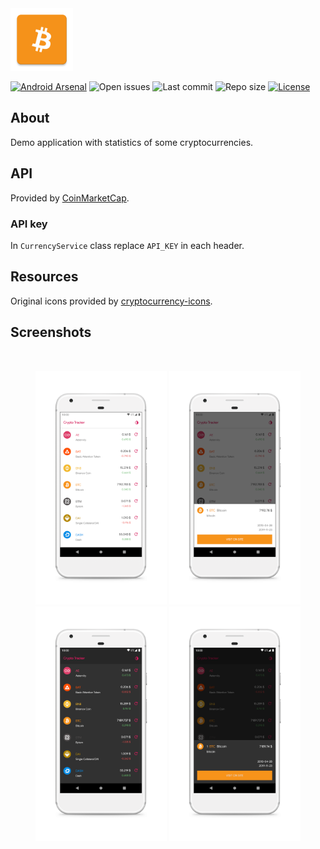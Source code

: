 <img src="media/ic_app.png" height="100px" />

[![Android Arsenal](https://img.shields.io/badge/Android%20Arsenal-site-brightgreen?style=flat-square)](https://android-arsenal.com/details/3/7955)
![Open issues](https://img.shields.io/github/issues-raw/fartem/crypto-tracker.svg?color=ff534a&style=flat-square)
![Last commit](https://img.shields.io/github/last-commit/fartem/crypto-tracker.svg?color=51539c&style=flat-square)
![Repo size](https://img.shields.io/github/repo-size/fartem/crypto-tracker.svg?color=02778b&style=flat-square)
[![License](https://img.shields.io/github/license/fartem/crypto-tracker.svg?color=7ea4b0&style=flat-square)](https://github.com/fartem/crypto-tracker/blob/master/LICENSE)

## About

Demo application with statistics of some cryptocurrencies.

## API

Provided by [CoinMarketCap](https://pro.coinmarketcap.com).

### API key

In `CurrencyService` class replace `API_KEY` in each header.

## Resources

Original icons provided by [cryptocurrency-icons](https://github.com/atomiclabs/cryptocurrency-icons).

## Screenshots

<br/>
<p align="center">
  <img src="media/screenshots/scr_01.png" width="210" />
  <img src="media/screenshots/scr_02.png" width="210" />
  <img src="media/screenshots/scr_03.png" width="210" />
  <img src="media/screenshots/scr_04.png" width="210" />
</p>
